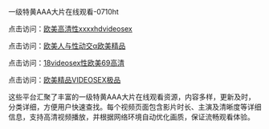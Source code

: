一级特黄AAA大片在线观看-0710ht

点击访问：<a href="https://heiliaoow5kzm.pages.dev">欧美高清性xxxxhdvideosex</a>

点击访问：<a href="https://heiliao2dmwwy.pages.dev">欧美人与性动交α欧美精品</a>

点击访问：<a href="https://heiliaoll4qsx.pages.dev">18videosex性欧美69高清</a>

点击访问：<a href="https://heiliaowzu4ur.pages.dev">欧美精品VIDEOSEX极品</a>

这些平台汇聚了丰富的一级特黄AAA大片在线观看资源，内容多样，更新及时，分类详细，方便用户快速查找。每个视频页面包含影片时长、主演及清晰度等详细信息，支持高清视频播放，并根据网络环境自动优化画质，保证流畅观看体验。

<span style="display:none;">[Canonical link](）</span>
